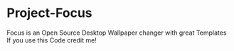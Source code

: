 # Project-Focus
Focus is an Open Source Desktop Wallpaper changer with great Templates
If you use this Code credit me!
